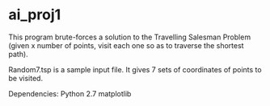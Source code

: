 ai_proj1
========

This program brute-forces a solution to the Travelling Salesman Problem (given x number of points, visit each one so as to traverse the shortest path).

Random7.tsp is a sample input file. It gives 7 sets of coordinates of points to be visited.

Dependencies: 
Python 2.7
matplotlib
